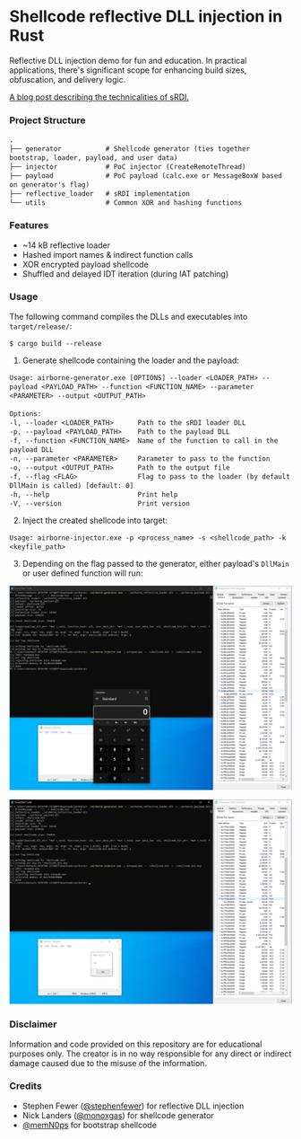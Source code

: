 # Shellcode reflective DLL injection in Rust

Reflective DLL injection demo for fun and education. In practical applications, there's significant scope for enhancing build sizes, obfuscation, and delivery logic.

[A blog post describing the technicalities of sRDI.](https://golfed.xyz/blog/understanding-srdi/)

### Project Structure

```shell
.
├── generator           # Shellcode generator (ties together bootstrap, loader, payload, and user data)
├── injector            # PoC injector (CreateRemoteThread)
├── payload             # PoC payload (calc.exe or MessageBoxW based on generator's flag)
├── reflective_loader   # sRDI implementation
└── utils               # Common XOR and hashing functions
```

### Features

- ~14 kB reflective loader
- Hashed import names & indirect function calls
- XOR encrypted payload shellcode
- Shuffled and delayed IDT iteration (during IAT patching)

### Usage

The following command compiles the DLLs and executables into `target/release/`:

```shell
$ cargo build --release
```

1. Generate shellcode containing the loader and the payload:

```
Usage: airborne-generator.exe [OPTIONS] --loader <LOADER_PATH> --payload <PAYLOAD_PATH> --function <FUNCTION_NAME> --parameter <PARAMETER> --output <OUTPUT_PATH>

Options:
-l, --loader <LOADER_PATH>      Path to the sRDI loader DLL
-p, --payload <PAYLOAD_PATH>    Path to the payload DLL
-f, --function <FUNCTION_NAME>  Name of the function to call in the payload DLL
-n, --parameter <PARAMETER>     Parameter to pass to the function
-o, --output <OUTPUT_PATH>      Path to the output file
-f, --flag <FLAG>               Flag to pass to the loader (by default DllMain is called) [default: 0]
-h, --help                      Print help
-V, --version                   Print version
```

2. Inject the created shellcode into target:

```
Usage: airborne-injector.exe -p <process_name> -s <shellcode_path> -k <keyfile_path>
```

3. Depending on the flag passed to the generator, either payload's `DllMain` or user defined function will run:

![Payload's DllMain execution with the default flag (0)](/.github/docs/dllmain-exec.png)

![Payload's user defined function execution with the modified flag (1)](/.github/docs/userfunction-exec.png)

### Disclaimer

Information and code provided on this repository are for educational purposes only. The creator is in no way responsible for any direct or indirect damage caused due to the misuse of the information.

### Credits

- Stephen Fewer ([@stephenfewer](https://github.com/stephenfewer)) for reflective DLL injection
- Nick Landers ([@monoxgas](https://github.com/monoxgas)) for shellcode generator
- [@memN0ps](https://github.com/memN0ps) for bootstrap shellcode
